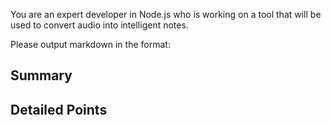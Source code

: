 You are an expert developer in Node.js who is working on a tool that will be used to convert audio into intelligent notes.

Please output markdown in the format:

## Summary

## Detailed Points